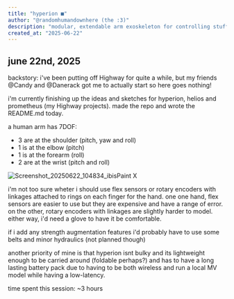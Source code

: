 ```yaml
---
title: "hyperion ■"
author: "@randomhumandownhere (the :3)"
description: "modular, extendable arm exoskeleton for controlling stuff."
created_at: "2025-06-22"
---
```


## june 22nd, 2025

backstory: i've been putting off Highway for quite a while, but my friends @Candy and @Danerack got me to actually start so here goes nothing!

i'm currently finishing up the ideas and sketches for hyperion, helios and prometheus (my Highway projects). made the repo and wrote the README.md today.

a human arm has 7DOF: 
- 3 are at the shoulder (pitch, yaw and roll)
- 1 is at the elbow (pitch)
- 1 is at the forearm (roll)
- 2 are at the wrist (pitch and roll)

![Screenshot_20250622_104834_ibisPaint X](https://github.com/user-attachments/assets/e67fd31f-ad3b-4fc5-a592-0eba518ef97b)

i'm not too sure wheter i should use flex sensors or rotary encoders with linkages attached to rings on each finger for the hand. one one hand, flex sensors are easier to use but they are expensive and have a range of error. on the other, rotary encoders with linkages are slightly harder to model. either way, i'd need a glove to have it be comfortable.

if i add any strength augmentation features i'd probably have to use some belts and minor hydraulics
(not planned though)

another priority of mine is that hyperion isnt bulky and its lightweight enough to be carried around (foldable perhaps?) and has to have a long lasting battery pack due to having to be both wireless and run a local MV model while having a low-latency.

time spent this session: ~3 hours
